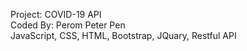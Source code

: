Project: COVID-19 API <br>
Coded By: Perom Peter Pen <br>
JavaScript, CSS, HTML, Bootstrap, JQuary, Restful API

<img src="">